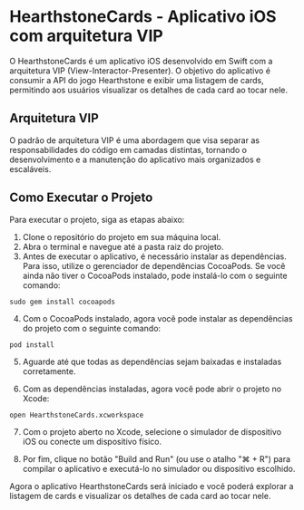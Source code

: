 # HearthstoneCards - Aplicativo iOS com arquitetura VIP

O HearthstoneCards é um aplicativo iOS desenvolvido em Swift com a arquitetura VIP (View-Interactor-Presenter). O objetivo do aplicativo é consumir a API do jogo Hearthstone e exibir uma listagem de cards, permitindo aos usuários visualizar os detalhes de cada card ao tocar nele.

## Arquitetura VIP

O padrão de arquitetura VIP é uma abordagem que visa separar as responsabilidades do código em camadas distintas, tornando o desenvolvimento e a manutenção do aplicativo mais organizados e escaláveis.

## Como Executar o Projeto

Para executar o projeto, siga as etapas abaixo:

1. Clone o repositório do projeto em sua máquina local.
2. Abra o terminal e navegue até a pasta raiz do projeto.
3. Antes de executar o aplicativo, é necessário instalar as dependências. Para isso, utilize o gerenciador de dependências CocoaPods. Se você ainda não tiver o CocoaPods instalado, pode instalá-lo com o seguinte comando:

```
sudo gem install cocoapods
```

4. Com o CocoaPods instalado, agora você pode instalar as dependências do projeto com o seguinte comando:

```
pod install
```

5. Aguarde até que todas as dependências sejam baixadas e instaladas corretamente.

6. Com as dependências instaladas, agora você pode abrir o projeto no Xcode:

```
open HearthstoneCards.xcworkspace
```

7. Com o projeto aberto no Xcode, selecione o simulador de dispositivo iOS ou conecte um dispositivo físico.

8. Por fim, clique no botão "Build and Run" (ou use o atalho "⌘ + R") para compilar o aplicativo e executá-lo no simulador ou dispositivo escolhido.

Agora o aplicativo HearthstoneCards será iniciado e você poderá explorar a listagem de cards e visualizar os detalhes de cada card ao tocar nele.
